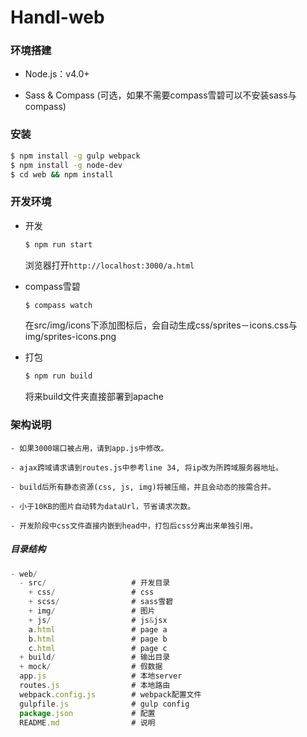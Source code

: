 # Handl-web

### 环境搭建

- Node.js：v4.0+

- Sass & Compass (可选，如果不需要compass雪碧可以不安装sass与compass)

### 安装

``` bash
$ npm install -g gulp webpack
$ npm install -g node-dev
$ cd web && npm install
```

### 开发环境

- 开发

    ``` bash
    $ npm run start
    ```
    浏览器打开`http://localhost:3000/a.html`

- compass雪碧

    ``` bash
    $ compass watch
    ```
    在src/img/icons下添加图标后，会自动生成css/sprites－icons.css与img/sprites-icons.png

- 打包

    ``` bash
    $ npm run build
    ```
    将来build文件夹直接部署到apache

### 架构说明

    - 如果3000端口被占用，请到app.js中修改。

    - ajax跨域请求请到routes.js中参考line 34, 将ip改为所跨域服务器地址。

    - build后所有静态资源(css, js, img)将被压缩，并且会动态的按需合并。

    - 小于10KB的图片自动转为dataUrl，节省请求次数。

    - 开发阶段中css文件直接内嵌到head中，打包后css分离出来单独引用。

##### 目录结构

``` js
- web/
  - src/                   # 开发目录
    + css/                 # css
    + scss/                # sass雪碧
    + img/                 # 图片
    + js/                  # js&jsx
    a.html                 # page a
    b.html                 # page b
    c.html                 # page c
  + build/                 # 输出目录
  + mock/                  # 假数据
  app.js                   # 本地server
  routes.js                # 本地路由
  webpack.config.js        # webpack配置文件
  gulpfile.js              # gulp config
  package.json             # 配置
  README.md                # 说明
```